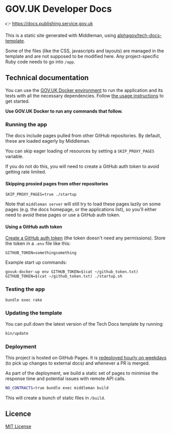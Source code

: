 # GOV.UK Developer Docs

👉 https://docs.publishing.service.gov.uk

This is a static site generated with Middleman, using [alphagov/tech-docs-template](https://github.com/alphagov/tech-docs-template).

Some of the files (like the CSS, javascripts and layouts) are managed in the template and are not supposed to be modified here. Any project-specific
Ruby code needs to go into `/app`.

## Technical documentation

You can use the [GOV.UK Docker environment](https://github.com/alphagov/govuk-docker) to run the application and its tests with all the necessary dependencies. Follow [the usage instructions](https://github.com/alphagov/govuk-docker#usage) to get started.

**Use GOV.UK Docker to run any commands that follow.**

### Running the app

The docs include pages pulled from other GitHub repositories. By default, these are loaded eagerly by Middleman.

You can skip eager loading of resources by setting a `SKIP_PROXY_PAGES` variable.

If you do not do this, you will need to create a GitHub auth token to avoid getting rate limited.

#### Skipping proxied pages from other repositories

```
SKIP_PROXY_PAGES=true ./startup
```

Note that `middleman server` will still try to load these pages lazily on some pages (e.g. the docs homepage, or the applications list), so you'll either need to avoid these pages or use a GitHub auth token.

#### Using a GitHub auth token

[Create a GitHub auth token](https://github.com/settings/tokens/new) (the token doesn't need any permissions). Store the token in a `.env` file like this:

```
GITHUB_TOKEN=somethingsomething
```
Example start up commands:
```
govuk-docker-up env GITHUB_TOKEN=$(cat ~/github_token.txt)
GITHUB_TOKEN=$(cat ~/github_token.txt) ./startup.sh
```

### Testing the app

```
bundle exec rake
```

### Updating the template

You can pull down the latest version of the Tech Docs template by running:

```sh
bin/update
```

### Deployment

This project is hosted on GitHub Pages. It is [redeployed hourly on weekdays][actions]
(to pick up changes to external docs) and whenever a PR is merged.

As part of the deployment, we build a static set of pages to minimise the response time
and potential issues with remote API calls.

```sh
NO_CONTRACTS=true bundle exec middleman build
```

This will create a bunch of static files in `/build`.

## Licence

[MIT License](LICENCE.md)

[actions]: https://github.com/alphagov/govuk-developer-docs/blob/main/.github/workflows/ci.yml
